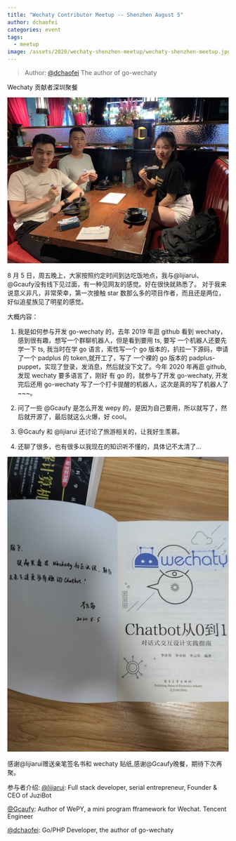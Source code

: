 ```yaml
---
title: "Wechaty Contributor Meetup -- Shenzhen August 5"
author: dchaofei
categories: event
tags:
  - meetup
image: /assets/2020/wechaty-shenzhen-meetup/wechaty-shenzhen-meetup.jpg
---
```


> Author: [@dchaofei](https://github.com/dchaofei) The author of go-wechaty

Wechaty 贡献者深圳聚餐

![Photo][wechaty-shenzhen-meetup-photo]

<!--more-->

8 月 5 日，周五晚上，大家按照约定时间到达吃饭地点，我与@lijiarui、@Gcaufy没有线下见过面，有一种见网友的感觉。好在很快就熟悉了。
对于我来说意义非凡，非常荣幸，第一次接触 star 数那么多的项目作者，而且还是两位，好似追星族见了明星的感觉。

大概内容：
1. 我是如何参与开发 go-wechaty 的，去年 2019 年逛 github 看到 wechaty，感到很有趣，想写一个群聊机器人，但是看到要用 ts, 要写
一个机器人还要先学一下 ts, 我当时在学 go 语言，索性写一个 go 版本的，扒拉一下源码，申请了一个 padplus 的 token,就开工了，写了
一个裸的 go 版本的 padplus-puppet，实现了登录，发消息，然后就没下文了。今年 2020 年再逛 github, 发现 wechaty 要多语言了，刚好
有 go 的，就参与了开发 go-wechaty, 开发完后还用 go-wechaty 写了一个打卡提醒的机器人，这次是真的写了机器人了~~~。

2. 问了一些 @Gcaufy 是怎么开发 wepy 的，是因为自己要用，所以就写了，然后就开源了，最后就这么火爆，好 cool。

3. @Gcaufy 和 @lijiarui 还讨论了旅游相关的，让我好生羡慕。

4. 还聊了很多，也有很多以我现在的知识听不懂的，具体记不太清了...

![Photo][wechaty-shenzhen-meetup-book]

感谢@lijiarui赠送亲笔签名书和 wechaty 贴纸,感谢@Gcaufy晚餐，期待下次再聚。

参与者介绍:
[@lijiarui](https://github.com/lijiarui): Full stack developer, serial entrepreneur, Founder & CEO of JuziBot

[@Gcaufy](https://github.com/gcaufy): Author of WePY, a mini program fframework for Wechat. Tencent Engineer

[@dchaofei](https://github.com/dchaofei): Go/PHP Developer, the author of go-wechaty

[wechaty-shenzhen-meetup-photo]: /assets/2020/wechaty-shenzhen-meetup/wechaty-shenzhen-meetup.jpg
[wechaty-shenzhen-meetup-book]: /assets/2020/wechaty-shenzhen-meetup/book.jpg
